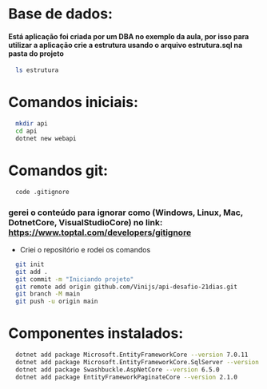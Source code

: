 # Base de dados:
#### Está aplicação foi criada por um DBA no exemplo da aula, por isso para utilizar a aplicação crie a estrutura usando o arquivo estrutura.sql na pasta do projeto

``` bash
  ls estrutura
```



# Comandos iniciais:
``` bash
  mkdir api
  cd api
  dotnet new webapi
```

# Comandos git:
``` bash
  code .gitignore 
```
### gerei o conteúdo para ignorar como (Windows, Linux, Mac, DotnetCore, VisualStudioCore) no link: https://www.toptal.com/developers/gitignore
- Criei o repositório e rodei os comandos

``` bash
  git init
  git add .
  git commit -m "Iniciando projeto"
  git remote add origin github.com/Vinijs/api-desafio-21dias.git
  git branch -M main
  git push -u origin main
```

# Componentes instalados:
``` bash
  dotnet add package Microsoft.EntityFrameworkCore --version 7.0.11
  dotnet add package Microsoft.EntityFrameworkCore.SqlServer --version 7.0.11
  dotnet add package Swashbuckle.AspNetCore --version 6.5.0
  dotnet add package EntityFrameworkPaginateCore --version 2.1.0
```